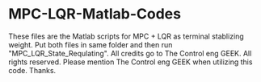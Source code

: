 # MPC-LQR-Matlab-Codes
These files are the Matlab scripts for MPC + LQR as terminal stablizing weight.
Put both files in same folder and then run "MPC_LQR_State_Requlating".
All credits go to The Control eng GEEK.
All rights reserved. Please mention The Control eng GEEK when utilizing this code. Thanks.
